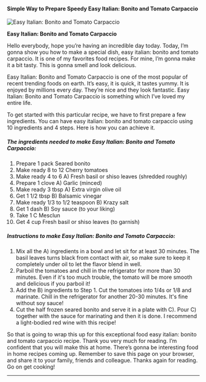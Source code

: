             

#### Simple Way to Prepare Speedy Easy Italian: Bonito and Tomato Carpaccio

![Easy Italian: Bonito and Tomato Carpaccio](https://img-global.cpcdn.com/recipes/6095163683241984/751x532cq70/easy-italian-bonito-and-tomato-carpaccio-recipe-main-photo.jpg)

**Easy Italian: Bonito and Tomato Carpaccio**

Hello everybody, hope you’re having an incredible day today. Today, I’m gonna show you how to make a special dish, easy italian: bonito and tomato carpaccio. It is one of my favorites food recipes. For mine, I’m gonna make it a bit tasty. This is gonna smell and look delicious.

Easy Italian: Bonito and Tomato Carpaccio is one of the most popular of recent trending foods on earth. It’s easy, it is quick, it tastes yummy. It is enjoyed by millions every day. They’re nice and they look fantastic. Easy Italian: Bonito and Tomato Carpaccio is something which I’ve loved my entire life.

To get started with this particular recipe, we have to first prepare a few ingredients. You can have easy italian: bonito and tomato carpaccio using 10 ingredients and 4 steps. Here is how you can achieve it.

##### The ingredients needed to make Easy Italian: Bonito and Tomato Carpaccio:

1.  Prepare 1 pack Seared bonito
2.  Make ready 8 to 12 Cherry tomatoes
3.  Make ready 4 to 6 A) Fresh basil or shiso leaves (shredded roughly)
4.  Prepare 1 clove A) Garlic (minced)
5.  Make ready 3 tbsp A) Extra virgin olive oil
6.  Get 1 1/2 tbsp B) Balsamic vinegar
7.  Make ready 1/3 to 1/2 teaspoon B) Krazy salt
8.  Get 1 dash B) Soy sauce (to your liking)
9.  Take 1 C Mesclun
10.  Get 4 cup Fresh basil or shiso leaves (to garnish)

##### Instructions to make Easy Italian: Bonito and Tomato Carpaccio:

1.  Mix all the A) ingredients in a bowl and let sit for at least 30 minutes. The basil leaves turns black from contact with air, so make sure to keep it completely under oil to let the flavor blend in well.
2.  Parboil the tomatoes and chill in the refrigerator for more than 30 minutes. Even if it's too much trouble, the tomato will be more smooth and delicious if you parboil it!
3.  Add the B) ingredients to Step 1. Cut the tomatoes into 1/4s or 1/8 and marinate. Chill in the refrigerator for another 20-30 minutes. It's fine without soy sauce!
4.  Cut the half frozen seared bonito and serve it in a plate with C). Pour C) together with the sauce for marinating and then it is done. I recommend a light-bodied red wine with this recipe!

So that is going to wrap this up for this exceptional food easy italian: bonito and tomato carpaccio recipe. Thank you very much for reading. I’m confident that you will make this at home. There’s gonna be interesting food in home recipes coming up. Remember to save this page on your browser, and share it to your family, friends and colleague. Thanks again for reading. Go on get cooking!

* * *